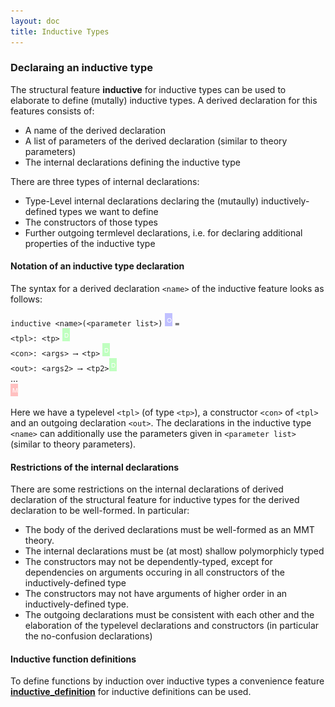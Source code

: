 ```yaml
---
layout: doc
title: Inductive Types
---
```


### Declaraing an inductive type

The structural feature **inductive** for inductive types can be used to elaborate to define (mutally) inductive types. A derived declaration for this features consists of:

* A name of the derived declaration
* A list of parameters of the derived declaration (similar to theory parameters)
* The internal declarations defining the inductive type

There are three types of internal declarations:

* Type-Level internal declarations declaring the (mutaully) inductively-defined types we want to define
* The constructors of those types
* Further outgoing termlevel declarations, i.e. for declaring additional properties of the inductive type

#### Notation of an inductive type declaration

The syntax for a derived declaration `<name>` of the inductive feature looks as follows:

`inductive <name>(<parameter list>)` ![`\US`](doc/img/US.png) `= `
<br>`<tpl>: <tp>` ![`\RS`](doc/img/RS.png)
<br>`<con>: <args> ⟶ <tp>` ![`\RS`](doc/img/RS.png)
<br>`<out>: <args2> ⟶ <tp2>`![`\RS`](doc/img/RS.png)
<br>...<br>![`\GS`](doc/img/GS.png)

Here we have a typelevel `<tpl>` (of type `<tp>`), a constructor `<con>` of `<tpl>` and an outgoing declaration `<out>`. The declarations in the inductive type `<name>` can additionally use the parameters given in `<parameter list>` (similar to theory parameters). 

#### Restrictions of the internal declarations

There are some restrictions on the internal declarations of derived declaration of the structural feature for inductive types for the derived declaration to be well-formed. In particular:

* The body of the derived declarations must be well-formed as an MMT theory.
* The internal declarations must be (at most) shallow polymorphicly typed
* The constructors may not be dependently-typed, except for dependencies on arguments occuring in all constructors of the inductively-defined type
* The constructors may not have arguments of higher order in an inductively-defined type.
* The outgoing declarations must be consistent with each other and the elaboration of the typelevel declarations and constructors (in particular the no-confusion declarations)

#### Inductive function definitions

To define functions by induction over inductive types a convenience feature [**inductive_definition**](inductivedefinitions.md) for inductive definitions can be used. 
